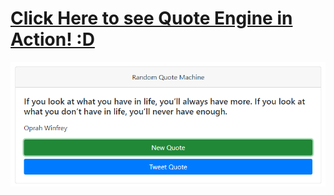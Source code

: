 # [Click Here to see Quote Engine in Action! :D](https://calvinjamesheath.github.io/Random-Quote-Engine/)

![](https://github.com/CalvinJamesHeath/Random-Quote-Engine/blob/master/img.png?raw=true)
